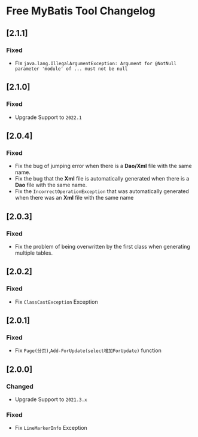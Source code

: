 <!-- Keep a Changelog guide -> https://keepachangelog.com -->

# Free MyBatis Tool Changelog

## [2.1.1]
### Fixed
- Fix `java.lang.IllegalArgumentException: Argument for @NotNull parameter 'module' of ... must not be null`

## [2.1.0]
### Fixed
- Upgrade Support to `2022.1`

## [2.0.4]
### Fixed
- Fix the bug of jumping error when there is a **Dao/Xml** file with the same name.
- Fix the bug that the **Xml** file is automatically generated when there is a **Dao** file with the same name.
- Fix the `IncorrectOperationException` that was automatically generated when there was an **Xml** file with the same name

## [2.0.3]
### Fixed
- Fix the problem of being overwritten by the first class when generating multiple tables.

## [2.0.2]
### Fixed
- Fix `ClassCastException` Exception

## [2.0.1]
### Fixed
- Fix `Page(分页)`,`Add-ForUpdate(select增加ForUpdate)` function

## [2.0.0]
### Changed
- Upgrade Support to `2021.3.x`

### Fixed
- Fix `LineMarkerInfo` Exception